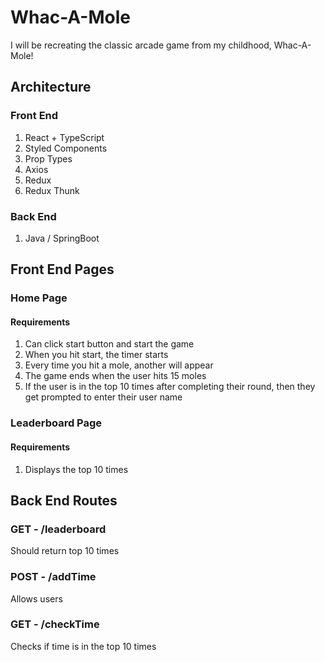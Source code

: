# Whac-A-Mole

I will be recreating the classic arcade game from my childhood, Whac-A-Mole!

## Architecture

### Front End

1. React + TypeScript
2. Styled Components
3. Prop Types
4. Axios
5. Redux
6. Redux Thunk

### Back End

1. Java / SpringBoot

## Front End Pages

### Home Page

#### Requirements

1. Can click start button and start the game
2. When you hit start, the timer starts
3. Every time you hit a mole, another will appear
4. The game ends when the user hits 15 moles
5. If the user is in the top 10 times after completing their round, then they get prompted to enter their user name

### Leaderboard Page

#### Requirements

1. Displays the top 10 times

## Back End Routes

### GET - /leaderboard

Should return top 10 times

### POST - /addTime

Allows users

### GET - /checkTime

Checks if time is in the top 10 times
